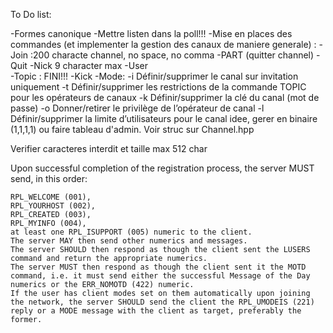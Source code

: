 To Do list:

-Formes canonique
-Mettre listen dans la poll!!!
-Mise en places des commandes (et implementer la gestion des canaux de maniere generale)
      : -Join :200 characte channel, no space, no comma
        -PART (quitter channel)
        -Quit
        -Nick   9 character max
        -User  
        -Topic : FINI!!!
        -Kick
        -Mode: 
			-i Définir/supprimer le canal sur invitation uniquement
			-t Définir/supprimer les restrictions de la commande TOPIC pour les opérateurs de canaux
			-k Définir/supprimer la clé du canal (mot de passe)
			-o Donner/retirer le privilège de l’opérateur de canal
			-l Définir/supprimer la limite d’utilisateurs pour le canal
			idee, gerer en binaire (1,1,1,1) ou faire tableau d'admin. Voir struc sur Channel.hpp



Verifier caracteres interdit et taille max 512 char

Upon successful completion of the registration process, the server MUST send, in this order:

    RPL_WELCOME (001),
    RPL_YOURHOST (002),
    RPL_CREATED (003),
    RPL_MYINFO (004),
    at least one RPL_ISUPPORT (005) numeric to the client.
    The server MAY then send other numerics and messages.
    The server SHOULD then respond as though the client sent the LUSERS command and return the appropriate numerics.
    The server MUST then respond as though the client sent it the MOTD command, i.e. it must send either the successful Message of the Day numerics or the ERR_NOMOTD (422) numeric.
    If the user has client modes set on them automatically upon joining the network, the server SHOULD send the client the RPL_UMODEIS (221) reply or a MODE message with the client as target, preferably the former.
